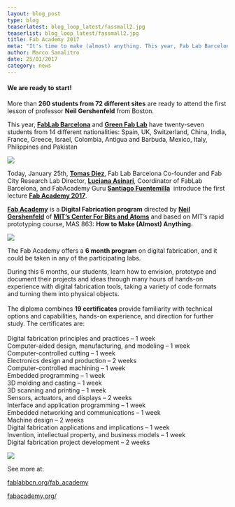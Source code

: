 ```yaml
---
layout: blog_post
type: blog
teaserlatest: blog_loop_latest/fassmall2.jpg
teaserlist: blog_loop_latest/fassmall2.jpg
title: Fab Academy 2017
meta: "It's time to make (almost) anything. This year, Fab Lab Barcelona and Green Fab Lab have twenty-seven students from 14 different nationalities."
author: Marco Sanalitro
date: 25/01/2017
category: news
---
```



#### We are ready to start!

More than **260 students from 72 different sites** are ready to attend the first lesson of professor **Neil Gershenfeld** from Boston.

This year, **[FabLab Barcelona](http://fablabbcn.org)** and **[Green Fab Lab](http://greenfablab.org/)** have twenty-seven students from 14 different nationalities: Spain, UK, Switzerland, China, India, France, Greece, Israel, Colombia, Antigua and Barbuda, Mexico, Italy, Philippines and Pakistan

![](http://www.fablabbcn.org/img/blog/blog_loop_latest/mod1.jpg)

Today, January 25th, **[Tomas Diez](https://iaac.net/people/tomas-diez/)**, Fab Lab Barcelona Co-founder and Fab City Research Lab Director, **[Luciana Asinari](https://iaac.net/iaac/people/luciana-asinari/)**, Coordinator of FabLab Barcelona, and FabAcademy Guru **[Santiago Fuentemilla](https://iaac.net/iaac/people/santi-fuentemilla/)**&nbsp; introduce the first lecture **[Fab Academy 2017](http://fabacademy.org/)**.

**[Fab Academy](http://fabacademy.org/)** is a **Digital Fabrication program** directed by **[Neil Gershenfeld](http://ng.cba.mit.edu/)** of **[MIT’s Center For Bits and Atoms](http://cba.mit.edu/)** and based on MIT’s rapid prototyping course, MAS 863: **How to Make (Almost) Anything.**

![](http://www.fablabbcn.org/img/blog/blog_loop_latest/mod2.jpg)

The Fab Academy offers a **6 month program** on digital fabrication, and it could be taken in any of the participating labs.

During this 6 months, our students, learn how to envision, prototype and document their projects and ideas through many hours of hands-on experience with digital fabrication tools, taking a variety of code formats and turning them into physical objects.
<br>
<br>The diploma combines **19 certificates** provide familiarity with technical options and capabilities, hands-on experience, and direction for further study. The certificates are:
<br>
<br>Digital fabrication principles and practices – 1 week
<br>Computer-aided design, manufacturing, and modeling – 1 week
<br>Computer-controlled cutting – 1 week
<br>Electronics design and production – 2 weeks
<br>Computer-controlled machining – 1 week
<br>Embedded programming – 1 week
<br>3D molding and casting – 1 week
<br>3D scanning and printing – 1 week
<br>Sensors, actuators, and displays – 2 weeks
<br>Interface and application programming – 1 week
<br>Embedded networking and communications – 1 week
<br>Machine design – 2 weeks
<br>Digital fabrication applications and implications – 1 week
<br>Invention, intellectual property, and business models – 1 week
<br>Digital fabrication project development – 2 weeks

![](http://www.fablabbcn.org/img/blog/blog_loop_latest/fass3.jpg)

See more at:

[fablabbcn.org/fab_academy](http://fablabbcn.org/fab_academy)

[fabacademy.org/](http://fabacademy.org/)